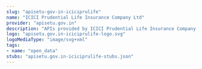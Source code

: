```yaml
---
slug: "apisetu-gov-in-iciciprulife"
name: "ICICI Prudential Life Insurance Company Ltd"
provider: "apisetu.gov.in"
description: "APIs provided by ICICI Prudential Life Insurance Company Ltd."
logo: "apisetu.gov.in-iciciprulife-logo.svg"
logoMediaType: "image/svg+xml"
tags:
- name: "open_data"
stubs: "apisetu.gov.in-iciciprulife-stubs.json"
---
```

